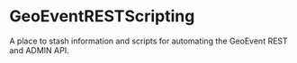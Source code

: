# GeoEventRESTScripting
A place to stash information and scripts for automating the GeoEvent REST and ADMIN API.
